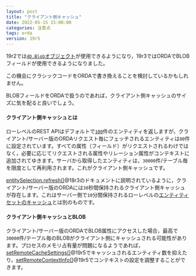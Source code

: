 ```yaml
---
layout: post
title: "クライアント側キャッシュ"
date: 2022-05-15 15:00:00
categories: 注意点
tags: orda
version: 19r5
---
```


19r2では[`4D.Blob`オブジェクト](https://blog.4d.com/create-a-blob-attribute-in-an-object/)が使用できるようになり，19r3ではORDAでBLOBフィールドが使用できるようになりました。

この機会にクラシックコードをORDAで書き換えることを検討しているかもしれません。

BLOBフィールドをORDAで扱うのであれば，クライアント側キャッシュのサイズに気を配ると良いでしょう。

#### クライアント側キャッシュとは

ローレベルのREST APIはデフォルトで[`100`](https://developer.4d.com/docs/19/ja/REST/top_$limit.html)件のエンティティを返しますが，クライアント/サーバー版のORDAリクエスト毎にフェッチされるエンティティは`80`件に設定されています。すべての属性（フィールド）がリクエストされるわけではなく，必要に応じてリクエストされる属性やリレーション属性がコンテキストに追加されてゆきます。サーバから取得したエンティティは，`30000`件/テーブル毎を限度として再利用されます。これがクライアント側キャッシュです。

[entitySelection.refresh()](https://developer.4d.com/docs/19/ja/API/EntitySelectionClass.html#refresh)@18r3のドキュメントに説明されているように，クライアント/サーバー版のORDAには`30`秒間保持されるクライアント側キャッシュが存在します。これはサーバー側で`10`分間保持されるローレベルの[エンティティセットのキャッシュ](https://developer.4d.com/docs/19/ja/REST/manData.html)とは別のものです。

#### クライアント側キャッシュとBLOB

クライアント/サーバー版のORDAでBLOB属性にアクセスした場合，最高で`30000`件/テーブル毎のBLOBがクライアント側にキャッシュされる可能性があります。プロセスのメモリ占有量が問題になるようであれば，[setRemoteCacheSettings()](https://developer.4d.com/docs/ja/API/DataClassClass.html#setremotecachesettings)@19r5でキャッシュされるエンティティ数を抑えたり，[setRemoteContextInfo()](https://developer.4d.com/docs/ja/API/DataStoreClass.html#setremotecontextinfo)@19r5でコンテキストの設定を調整することができます。
